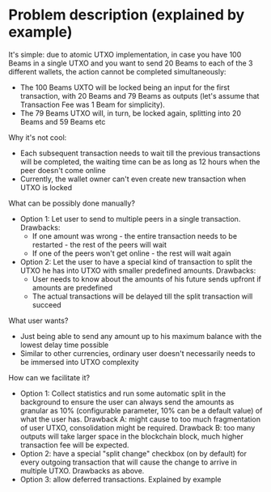 # Problem description (explained by example)
It's simple: due to atomic UTXO implementation, in case you have 100 Beams in a single UTXO and you want to send 20 Beams to each of the 3 different wallets, the action cannot be completed simultaneously: 
* The 100 Beams UXTO will be locked being an input for the first transaction, with 20 Beams and 79 Beams as outputs (let's assume that Transaction Fee was 1 Beam for simplicity). 
* The 79 Beams UTXO will, in turn, be locked again, splitting into 20 Beams and 59 Beams etc

Why it's not cool:
* Each subsequent transaction needs to wait till the previous transactions will be completed, the waiting time can be as long as 12 hours when the peer doesn't come online
* Currently, the wallet owner can't even create new transaction when UTXO is locked

What can be possibly done manually?
* Option 1: Let user to send to multiple peers in a single transaction. Drawbacks:
  * If one amount was wrong - the entire transaction needs to be restarted - the rest of the peers will wait
  * If one of the peers won't get online - the rest will wait again
* Option 2: Let the user to have a special kind of transaction to split the UTXO he has into UTXO with smaller predefined amounts. Drawbacks:
  * User needs to know about the amounts of his future sends upfront if amounts are predefined
  * The actual transactions will be delayed till the split transaction will succeed

What user wants?
* Just being able to send any amount up to his maximum balance with the lowest delay time possible
* Similar to other currencies, ordinary user doesn't necessarily needs to be immersed into UTXO complexity 

How can we facilitate it?
* Option 1: Collect statistics and run some automatic split in the background to ensure the user can always send the amounts as granular as 10% (configurable parameter, 10% can be a default value) of what the user has. Drawback A: might cause to too much fragmentation of user UTXO, consolidation might be required. Drawback B: too many outputs will take larger space in the blockchain block, much higher transaction fee will be expected.
* Option 2: have a special "split change" checkbox (on by default) for every outgoing transaction that will cause the change to arrive in multiple UTXO. Drawbacks as above.
* Option 3: allow deferred transactions. Explained by example